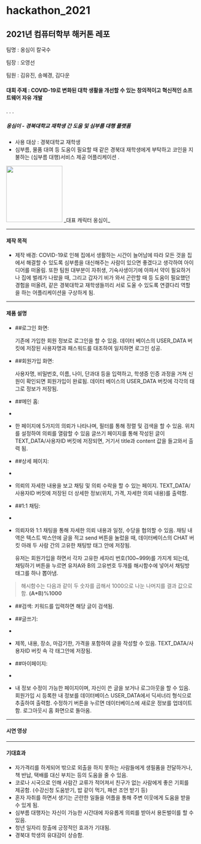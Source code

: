 # hackathon_2021

## 2021년 컴퓨터학부 해커톤 레포

팀명 : 옹심이 칼국수

팀장 : 오영선

팀원 : 김유진, 송혜경, 김다운

#### 대회 주제 : COVID-19로 변화된 대학 생활을 개선할 수 있는 창의적이고 혁신적인 소프트웨어 자유 개발

.
.
.

##### 옹심이 - 경북대학교 재학생 간 도움 및 심부름 대행 플랫폼
- 사용 대상 : 경북대학교 재학생
- 심부름, 물품 대여 등 도움이 필요할 때 같은 경북대 재학생에게 부탁하고 코인을 지불하는 (심부름 대행)서비스 제공 어플리케이션
.
<img src="https://github.com/zladb/hackathon_2021/blob/main/%EA%B7%B8%EB%A6%BC1.png?raw=true" width="150" height="150"/>
_대표 캐릭터 옹심이_

- - -


#### 제작 목적
- 제작 배경: COVID-19로 인해 집에서 생활하는 시간이 늘어남에 따라 모든 것을 집에서 해결할 수 있도록 심부름을 대신해주는 사람이 있으면 좋겠다고 생각하여 아이디어를 떠올림.
또한 팀원 대부분이 자취생, 기숙사생이기에 아파서 약이 필요하거나 집에 벌레가 나왔을 때, 그리고 갑자기 비가 와서 곤란할 때 등 도움이 필요했던 경험을 떠올려, 같은 경북대학교 재학생들끼리 서로 도울 수 있도록 연결다리 역할을 하는 어플리케이션을 구상하게 됨.


- - -


#### 제품 설명
+ ##로그인 화면: 

  기존에 가입한 회원 정보로 로그인을 할 수 있음.
  데이터 베이스의 USER_DATA 버킷에 저장된 사용자명과 패스워드를 대조하여 일치하면 로그인 성공.
  
  
  
+ ##회원가입 화면: 

  사용자명, 비밀번호, 이름, 나이, 단과대 등을 입력하고, 학생증 인증 과정을 거쳐 신원이 확인되면 회원가입이 완료됨.
  데이터 베이스의 USER_DATA 버킷에 각각의 태그로 정보가 저장됨.
  
  
  
+ ##메인 홈: 
+ 
+ 한 페이지에 5가지의 의뢰가 나타나며, 필터를 통해 정렬 및 검색을 할 수 있음. 위치를 설정하여 의뢰를 열람할 수 있음
  글쓰기 페이지를 통해 작성된 글이 TEXT_DATA/사용자ID 버킷에 저장되면, 거기서 title과 content 값을 들고와서 출력 됨.
  
  
  
+ ##상세 페이지: 
+ 
+ 의뢰의 자세한 내용을 보고 채팅 및 의뢰 수락을 할 수 있는 페이지.
  TEXT_DATA/사용자ID 버킷에 저장된 더 상세한 정보(위치, 가격, 자세한 의뢰 내용)를 출력함.
  
  
  
+ ##1:1 채팅: 
+ 
+ 의뢰자와 1:1 채팅을 통해 자세한 의뢰 내용과 일정, 수당을 협의할 수 있음.
  채팅 내역은 텍스트 박스안에 글을 적고 send 버튼을 눌렀을 때, 데이터베이스의 CHAT 버킷 아래 두 사람 간의 고유한 채팅방 태그 안에 저장됨.
  
  
  
  유저는 회원가입을 하면서 각자 고유한 세자리 번호(100~999)를 가지게 되는데, 채팅하기 버튼을 누르면
  유저A와 B의 고유번호 두개를 해시함수에 넣어서 채팅방 태그를 하나 뽑아냄.
  
 >해시함수는 다음과 같이 두 숫자를 곱해서 1000으로 나눈 나머지를 결과 값으로 함. **(A*B)%1000**



+ ##검색: 키워드를 입력하면 해당 글이 검색됨.




+ ##글쓰기: 
+ 
+ 제목, 내용, 장소, 마감기한, 가격을 포함하여 글을 작성할 수 있음.
  TEXT_DATA/사용자ID 버킷 속 각 태그안에 저장됨.
  
  

+ ##마이페이지: 
+ 
+ 내 정보 수정이 가능한 페이지이며, 자신이 쓴 글을 보거나 로그아웃을 할 수 있음.
  회원가입 시 등록한 내 정보를 데이터베이스 USER_DATA에서 딕셔너리 형식으로 추출하여 출력함.
  수정하기 버튼을 누르면 데이터베이스에 새로운 정보를 업데이트함. 
  로그아웃시 홈 화면으로 돌아옴.
  
  
  

- - -


#### 시연 영상



- - -


#### 기대효과
- 자가격리를 하게되어 밖으로 외출을 하지 못하는 사람들에게 생필품을 전달하거나, 책 반납, 택배를 대신 부치는 등의 도움을 줄 수 있음.
- 코로나 시국으로 인해 사람간 교류가 적어져서 친구가 없는 사람에게 좋은 기회를 제공함. (수강신청 도움받기, 밥 같이 먹기, 패션 조언 받기 등) 
- 혼자 자취를 하면서 생기는 곤란한 일들을 어플을 통해 주변 이웃에게 도움을 받을 수 있게 됨.
- 심부름 대행자는 자신이 가능한 시간대에 자유롭게 의뢰를 받아서 용돈벌이를 할 수 있음.
- 청년 일자리 창출에 긍정적인 효과가 기대됨.
- 경북대 학생의 유대감이 상승함.
